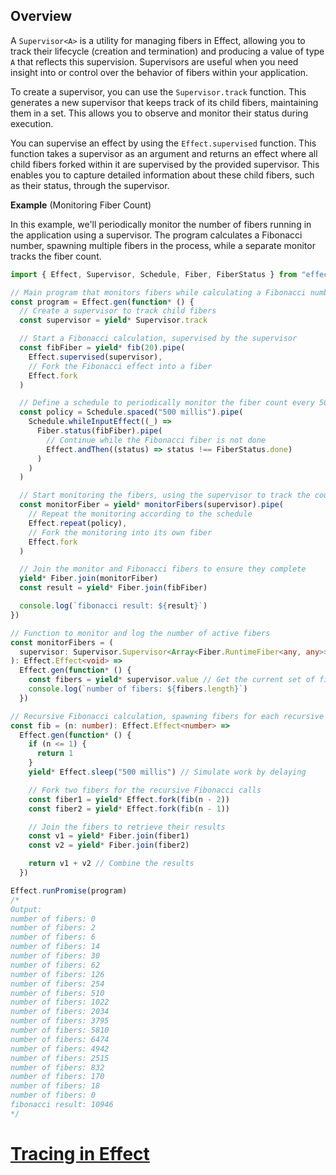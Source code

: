 ## Overview

A `Supervisor<A>` is a utility for managing fibers in Effect, allowing you to track their lifecycle (creation and termination) and producing a value of type `A` that reflects this supervision. Supervisors are useful when you need insight into or control over the behavior of fibers within your application.

To create a supervisor, you can use the `Supervisor.track` function. This generates a new supervisor that keeps track of its child fibers, maintaining them in a set. This allows you to observe and monitor their status during execution.

You can supervise an effect by using the `Effect.supervised` function. This function takes a supervisor as an argument and returns an effect where all child fibers forked within it are supervised by the provided supervisor. This enables you to capture detailed information about these child fibers, such as their status, through the supervisor.

**Example** (Monitoring Fiber Count)

In this example, we'll periodically monitor the number of fibers running in the application using a supervisor. The program calculates a Fibonacci number, spawning multiple fibers in the process, while a separate monitor tracks the fiber count.

```ts twoslash
import { Effect, Supervisor, Schedule, Fiber, FiberStatus } from "effect"

// Main program that monitors fibers while calculating a Fibonacci number
const program = Effect.gen(function* () {
  // Create a supervisor to track child fibers
  const supervisor = yield* Supervisor.track

  // Start a Fibonacci calculation, supervised by the supervisor
  const fibFiber = yield* fib(20).pipe(
    Effect.supervised(supervisor),
    // Fork the Fibonacci effect into a fiber
    Effect.fork
  )

  // Define a schedule to periodically monitor the fiber count every 500ms
  const policy = Schedule.spaced("500 millis").pipe(
    Schedule.whileInputEffect((_) =>
      Fiber.status(fibFiber).pipe(
        // Continue while the Fibonacci fiber is not done
        Effect.andThen((status) => status !== FiberStatus.done)
      )
    )
  )

  // Start monitoring the fibers, using the supervisor to track the count
  const monitorFiber = yield* monitorFibers(supervisor).pipe(
    // Repeat the monitoring according to the schedule
    Effect.repeat(policy),
    // Fork the monitoring into its own fiber
    Effect.fork
  )

  // Join the monitor and Fibonacci fibers to ensure they complete
  yield* Fiber.join(monitorFiber)
  const result = yield* Fiber.join(fibFiber)

  console.log(`fibonacci result: ${result}`)
})

// Function to monitor and log the number of active fibers
const monitorFibers = (
  supervisor: Supervisor.Supervisor<Array<Fiber.RuntimeFiber<any, any>>>
): Effect.Effect<void> =>
  Effect.gen(function* () {
    const fibers = yield* supervisor.value // Get the current set of fibers
    console.log(`number of fibers: ${fibers.length}`)
  })

// Recursive Fibonacci calculation, spawning fibers for each recursive step
const fib = (n: number): Effect.Effect<number> =>
  Effect.gen(function* () {
    if (n <= 1) {
      return 1
    }
    yield* Effect.sleep("500 millis") // Simulate work by delaying

    // Fork two fibers for the recursive Fibonacci calls
    const fiber1 = yield* Effect.fork(fib(n - 2))
    const fiber2 = yield* Effect.fork(fib(n - 1))

    // Join the fibers to retrieve their results
    const v1 = yield* Fiber.join(fiber1)
    const v2 = yield* Fiber.join(fiber2)

    return v1 + v2 // Combine the results
  })

Effect.runPromise(program)
/*
Output:
number of fibers: 0
number of fibers: 2
number of fibers: 6
number of fibers: 14
number of fibers: 30
number of fibers: 62
number of fibers: 126
number of fibers: 254
number of fibers: 510
number of fibers: 1022
number of fibers: 2034
number of fibers: 3795
number of fibers: 5810
number of fibers: 6474
number of fibers: 4942
number of fibers: 2515
number of fibers: 832
number of fibers: 170
number of fibers: 18
number of fibers: 0
fibonacci result: 10946
*/
```

# [Tracing in Effect](https://effect.website/docs/observability/tracing/)
